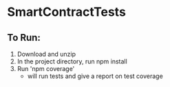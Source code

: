 # SmartContractTests
 
## To Run:
1. Download and unzip
2. In the project directory, run npm install
3. Run 'npm coverage'
   - will run tests and give a report on test coverage
